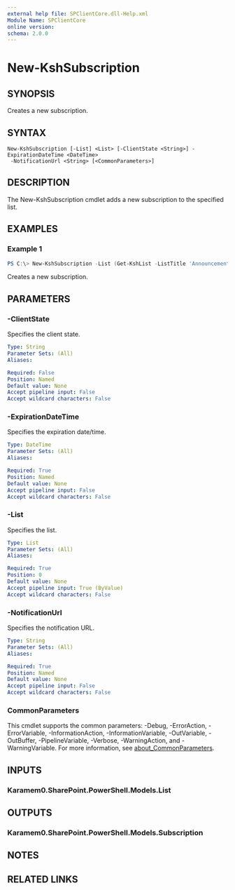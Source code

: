 ```yaml
---
external help file: SPClientCore.dll-Help.xml
Module Name: SPClientCore
online version:
schema: 2.0.0
---
```


# New-KshSubscription

## SYNOPSIS
Creates a new subscription.

## SYNTAX

```
New-KshSubscription [-List] <List> [-ClientState <String>] -ExpirationDateTime <DateTime>
 -NotificationUrl <String> [<CommonParameters>]
```

## DESCRIPTION
The New-KshSubscription cmdlet adds a new subscription to the specified list.

## EXAMPLES

### Example 1
```powershell
PS C:\> New-KshSubscription -List (Get-KshList -ListTitle 'Announcements') -ExpirationDateTime [System.DateTime]::UtcNow.AddDays(1) -NotificationUrl 'https://www.example.com'
```

Creates a new subscription.

## PARAMETERS

### -ClientState
Specifies the client state.

```yaml
Type: String
Parameter Sets: (All)
Aliases:

Required: False
Position: Named
Default value: None
Accept pipeline input: False
Accept wildcard characters: False
```

### -ExpirationDateTime
Specifies the expiration date/time.

```yaml
Type: DateTime
Parameter Sets: (All)
Aliases:

Required: True
Position: Named
Default value: None
Accept pipeline input: False
Accept wildcard characters: False
```

### -List
Specifies the list.

```yaml
Type: List
Parameter Sets: (All)
Aliases:

Required: True
Position: 0
Default value: None
Accept pipeline input: True (ByValue)
Accept wildcard characters: False
```

### -NotificationUrl
Specifies the notification URL.

```yaml
Type: String
Parameter Sets: (All)
Aliases:

Required: True
Position: Named
Default value: None
Accept pipeline input: False
Accept wildcard characters: False
```

### CommonParameters
This cmdlet supports the common parameters: -Debug, -ErrorAction, -ErrorVariable, -InformationAction, -InformationVariable, -OutVariable, -OutBuffer, -PipelineVariable, -Verbose, -WarningAction, and -WarningVariable. For more information, see [about_CommonParameters](http://go.microsoft.com/fwlink/?LinkID=113216).

## INPUTS

### Karamem0.SharePoint.PowerShell.Models.List

## OUTPUTS

### Karamem0.SharePoint.PowerShell.Models.Subscription

## NOTES

## RELATED LINKS
